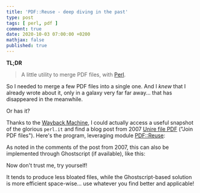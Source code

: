 ```yaml
---
title: 'PDF::Reuse - deep diving in the past'
type: post
tags: [ perl, pdf ]
comment: true
date: 2020-10-03 07:00:00 +0200
mathjax: false
published: true
---
```


**TL;DR**

> A little utility to merge PDF files, with [Perl][].

So I needed to merge a few PDF files into a single one. And I *knew*
that I already wrote about it, only in a galaxy very far far away...
that has disappeared in the meanwhile.

Or has it?

Thanks to the [Wayback Machine][], I could actually access a useful
snapshot of the glorious `perl.it` and find a blog post from 2007 [Unire
file PDF][] ("Join PDF files"). Here's the program, leveraging module
[PDF::Reuse][]:

<script src="https://gitlab.com/polettix/notechs/-/snippets/2021606.js"></script>

As noted in the comments of the post from 2007, this can also be
implemented through Ghostscript (if available), like this:

<script src="https://gitlab.com/polettix/notechs/-/snippets/2021616.js"></script>

Now don't trust me, try yourself!

<script id="asciicast-363200" src="https://asciinema.org/a/363200.js" async></script>

It tends to produce less bloated files, while the Ghostscript-based
solution is more efficient space-wise... use whatever you find better
and applicable!

[Perl]: https://www.perl.org/
[PDF::Reuse]: https://metacpan.org/pod/PDF::Reuse
[Wayback Machine]: https://archive.org/web/web.php
[Unire file PDF]: https://web.archive.org/web/20150905130249/http://www.perl.it/blog/archives/000510.html
